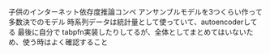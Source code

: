 子供のインターネット依存度推論コンペ
アンサンブルモデルを3つくらい作って多数決でのモデル
時系列データは統計量として使っていて、autoencoderしてる
最後に自分で
tabpfn実装したりしてるが、全体としてまとめてはいないため、使う時はよく確認すること